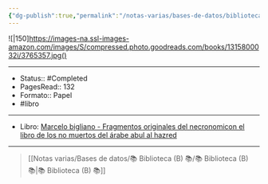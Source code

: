 ```yaml
---
{"dg-publish":true,"permalink":"/notas-varias/bases-de-datos/biblioteca-b/b-fragmentos-originales-del-necronomicon/"}
---
```



![|150]https://images-na.ssl-images-amazon.com/images/S/compressed.photo.goodreads.com/books/1315800032i/3765357.jpg()

---

- Status:: #Completed 
- PagesRead:: 132
- Formato:: Papel
- #libro 

---

- Libro: [Marcelo bigliano - Fragmentos originales del necronomicon el libro de los no muertos del árabe abul al hazred](https://www.academia.edu/19611232/Necronomic%C3%B3n_o_El_libro_de_los_nombres_muertos_El_Hazzared)

---

> [[Notas varias/Bases de datos/📚 Biblioteca (B) 📚/📚 Biblioteca (B) 📚\|📚 Biblioteca (B) 📚]]